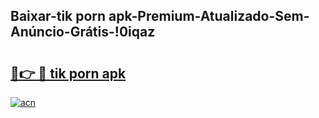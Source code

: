
## Baixar-tik porn apk-Premium-Atualizado-Sem-Anúncio-Grátis-!0iqaz

# <h2><a href="https://andorid.site?title=tik_porn_apk&ref=27">🔗👉 🔴 tik porn apk</a></h2>

[![acn](https://github.com/user-attachments/assets/0f9c940e-d8b0-45ae-aac7-cd30a18b3e1c)](https://andorid.site?title=tik_porn_apk&ref=27)


